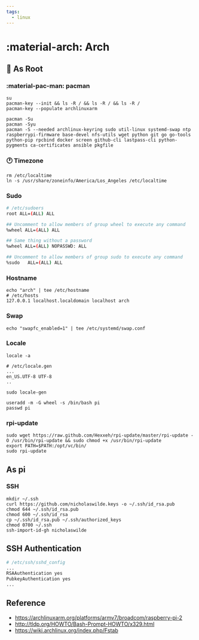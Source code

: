 ```yaml
---
tags:
  - linux
---
```

# :material-arch: Arch

## :muscle: As Root

### :material-pac-man: pacman

```shell
su
pacman-key --init && ls -R / && ls -R / && ls -R /
pacman-key --populate archlinuxarm

pacman -Su
pacman -Syu
pacman -S --needed archlinux-keyring sudo util-linux systemd-swap ntp raspberrypi-firmware base-devel nfs-utils wget python git go go-tools python-pip rpcbind docker screen github-cli lastpass-cli python-pygments ca-certificates ansible pkgfile
```

### :clock1: Timezone

```shell
rm /etc/localtime
ln -s /usr/share/zoneinfo/America/Los_Angeles /etc/localtime
```

### Sudo

```bash
# /etc/sudoers
root ALL=(ALL) ALL

## Uncomment to allow members of group wheel to execute any command
%wheel ALL=(ALL) ALL

## Same thing without a password
%wheel ALL=(ALL) NOPASSWD: ALL

## Uncomment to allow members of group sudo to execute any command
%sudo   ALL=(ALL) ALL
```


### Hostname
```shell
echo "arch" | tee /etc/hostname
# /etc/hosts
127.0.0.1 localhost.localdomain localhost arch
```


### Swap
```shell
echo "swapfc_enabled=1" | tee /etc/systemd/swap.conf
```


### Locale
```shell
locale -a
```

```shell
# /etc/locale.gen
...
en_US.UTF-8 UTF-8
..
```

```shell
sudo locale-gen
```

```shell
useradd -m -G wheel -s /bin/bash pi
passwd pi
```


### rpi-update
```shell
sudo wget https://raw.github.com/Hexxeh/rpi-update/master/rpi-update -O /usr/bin/rpi-update && sudo chmod +x /usr/bin/rpi-update
export PATH=$PATH:/opt/vc/bin/
sudo rpi-update
```


## As pi

### SSH

```shell
mkdir ~/.ssh
curl https://github.com/nicholaswilde.keys -o ~/.ssh/id_rsa.pub
chmod 644 ~/.ssh/id_rsa.pub
chmod 600 ~/.ssh/id_rsa
cp ~/.ssh/id_rsa.pub ~/.ssh/authorized_keys
chmod 0700 ~/.ssh
ssh-import-id-gh nicholaswilde
```

## SSH Authentication

```bash
# /etc/ssh/sshd_config
...
RSAAuthentication yes
PubkeyAuthentication yes
...
```

## Reference

- <https://archlinuxarm.org/platforms/armv7/broadcom/raspberry-pi-2>
- <http://tldp.org/HOWTO/Bash-Prompt-HOWTO/x329.html>
- <https://wiki.archlinux.org/index.php/Fstab>
